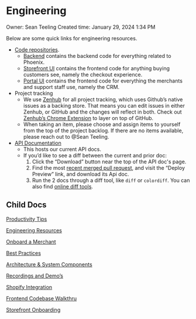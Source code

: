 # Engineering

Owner: Sean Teeling
Created time: January 29, 2024 1:34 PM

Below are some quick links for engineering resources.

- [Code repositories](https://github.com/phoenixtechnologies-io/).
    - [Backend](https://github.com/phoenixtechnologies-io/backend) contains the backend code for everything related to Phoenix.
    - [Storefront UI](https://github.com/phoenixtechnologies-io/storefront-ui) contains the frontend code for anything buying customers see, namely the checkout experience.
    - [Portal UI](https://github.com/phoenixtechnologies-io/portal-ui) contains the frontend code for everything the merchants and support staff use, namely the CRM.
- Project tracking
    - We use [Zenhub](https://app.zenhub.com/workspaces/engineering-65a17d6b85d4720f155882cb/board?repos=724928517,736437283,742637891,zh-Z2lkOi8vcmFwdG9yL1JlcG9zaXRvcnkvMTMzOTkzMzcx) for all project tracking, which uses Github’s native issues as a backing store. That means you can edit issues in either Zenhub, or GitHub and the changes will reflect in both. Check out [Zenhub’s Chrome Extension](https://chrome.google.com/webstore/detail/zenhub-for-github/ogcgkffhplmphkaahpmffcafajaocjbd) to layer on top of GitHub.
    - When taking an item, please choose and assign items to yourself from the top of the project backlog. If there are no items available, please reach out to @Sean Teeling.
- [API Documentation](https://checkout-docs.netlify.app/)
    - This hosts our current API docs.
    - If you’d like to see a diff between the current and prior doc:
        1. Click the “Download” button near the top of the API doc's page.
        2. Find the most [recent merged pull request](https://github.com/phoenixtechnologies-io/backend/pulls?q=is%3Apr+is%3Amerged), and visit the “Deploy Preview” link, and download its Api doc.
        3. Run the 2 docs through a diff tool, like `diff` or `colordiff`. You can also find [online diff tools](https://www.diffchecker.com/).

## Child Docs

[Productivity Tips](Engineering%20ccd03cedd0784cbc86e93baa193406c3/Productivity%20Tips%20bfaa3f91172447809868b595a46cebab.md)

[Engineering Resources](Engineering%20ccd03cedd0784cbc86e93baa193406c3/Engineering%20Resources%2096923c9a74774a2caaa4616f2780de50.md)

[Onboard a Merchant](Engineering%20ccd03cedd0784cbc86e93baa193406c3/Onboard%20a%20Merchant%20ad1913ad00c84fd4ba5beea8bb929a4c.md)

[Best Practices](Engineering%20ccd03cedd0784cbc86e93baa193406c3/Best%20Practices%20533e981782474f9e95430235815b665a.md)

[Architecture & System Components](Engineering%20ccd03cedd0784cbc86e93baa193406c3/Architecture%20&%20System%20Components%205a4eb241d90c424e8785e0b10df4e595.md)

[Recordings and Demo’s](Engineering%20ccd03cedd0784cbc86e93baa193406c3/Recordings%20and%20Demo%E2%80%99s%20fa995cf51b0b4bf0b549965152ff515d.md)

[Shopify Integration](Engineering%20ccd03cedd0784cbc86e93baa193406c3/Shopify%20Integration%20ecab343294954f32ba7d4e811f084d39.md)

[Frontend Codebase Walkthru](Engineering%20ccd03cedd0784cbc86e93baa193406c3/Frontend%20Codebase%20Walkthru%2097425549099a4cdbb93a5a7c00c83450.md)

[Storefront Onboarding](Engineering%20ccd03cedd0784cbc86e93baa193406c3/Storefront%20Onboarding%2038566a9ccc274822a745b562e15c5bd4.md)